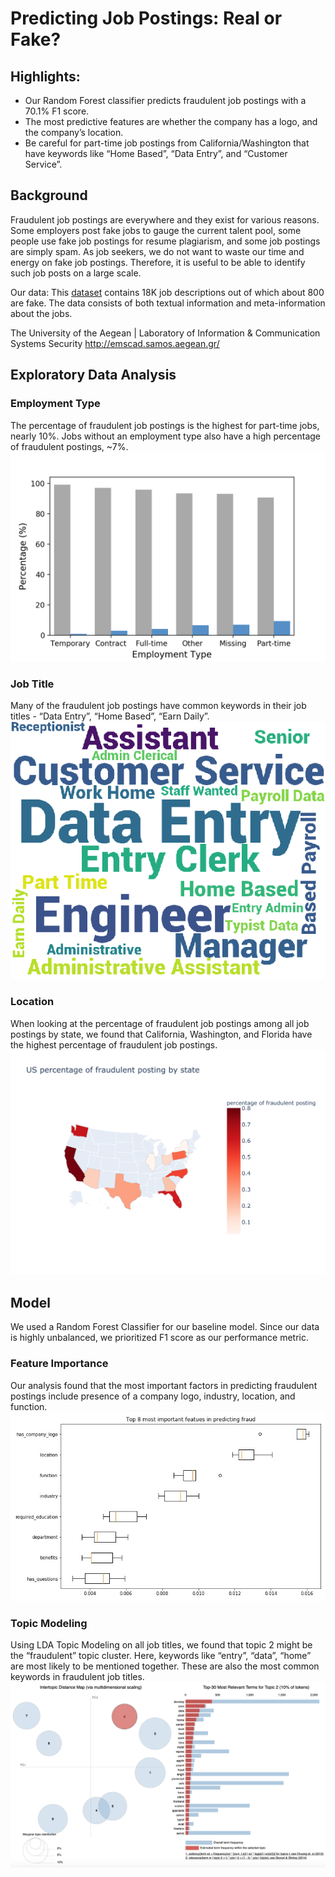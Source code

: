# Predicting Job Postings: Real or Fake?

## Highlights:
- Our Random Forest classifier predicts fraudulent job postings with a 70.1% F1 score.
- The most predictive features are whether the company has a logo, and the company’s location.
- Be careful for part-time job postings from California/Washington that have keywords like “Home Based”, “Data Entry”, and “Customer Service”.

## Background
Fraudulent job postings are everywhere and they exist for various reasons. Some employers post fake jobs to gauge the current talent pool, some people use fake job postings for resume plagiarism, and some job postings are simply spam. As job seekers, we do not want to waste our time and energy on fake job postings. Therefore, it is useful to be able to identify such job posts on a large scale.

Our data: 
This [dataset](https://www.kaggle.com/shivamb/real-or-fake-fake-jobposting-prediction) contains 18K job descriptions out of which about 800 are fake. The data consists of both textual information and meta-information about the jobs. 

The University of the Aegean | Laboratory of Information & Communication Systems Security
http://emscad.samos.aegean.gr/

## Exploratory Data Analysis
### Employment Type
The percentage of fraudulent job postings is the highest for part-time jobs, nearly 10%. Jobs without an employment type also have a high percentage of fraudulent postings, ~7%.
![](graphs/employment_type.png)

### Job Title
Many of the fraudulent job postings have common keywords in their job titles - “Data Entry”, “Home Based”, “Earn Daily”.
![](graphs/wordcloud.png)

### Location
When looking at the percentage of fraudulent job postings among all job postings by state, we found that California, Washington, and Florida have the highest percentage of fraudulent job postings.
![](graphs/map.jpg)

## Model
We used a Random Forest Classifier for our baseline model. Since our data is highly unbalanced, we prioritized F1 score as our performance metric.

### Feature Importance 
Our analysis found that the most important factors in predicting fraudulent postings include presence of a company logo, industry, location, and function.
![](graphs/feature_importance.jpg)

### Topic Modeling 
Using LDA Topic Modeling on all  job titles, we found that topic 2 might be the “fraudulent” topic cluster. Here,  keywords like “entry”, “data”, “home” are most likely to be mentioned together. These are also the most common keywords in fraudulent job titles. 
![](graphs/topic_modeling.png)
